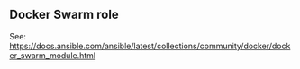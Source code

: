 ## Docker Swarm role
See: https://docs.ansible.com/ansible/latest/collections/community/docker/docker_swarm_module.html
